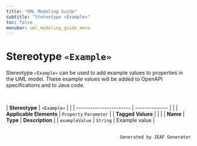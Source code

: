```yaml
---
title: "UML Modeling Guide"
subtitle: "Stereotype «Example»"
toc: false
menubar: uml_modeling_guide_menu
---
```


# Stereotype `«Example»`
Stereotype `«Example»` can be used to add example values to properties in the UML model. These example values will be added to OpenAPI specifications and to Java code.

<br>

| **Stereotype**          | `«Example»` | |
| ----------------------- | -------------- | |
| **Applicable Elements** | `Property` `Parameter`        |
| **Tagged Values**       |                       |                                                                                                                                                                                                          |
| **Name**                | **Type**              | **Description**                                                                                                                                                                                          |
| `exampleValue`   | `String` | Example value |



<br>

<div style="text-align: right"><code>Generated by JEAF Generator</code></div>

    